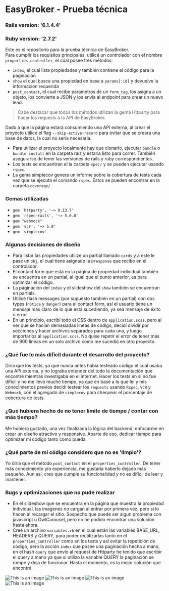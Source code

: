 # EasyBroker - Prueba técnica

### Rails version: '6.1.4.4'
### Ruby version: '2.7.2'

Este es el repositorio para la prueba técnica de EasyBroker. <br>
Para cumplir los requisitos principales, utilicé un controlador con el nombre `properties_controller`, el cúal posee tres métodos: <br>
* `index`, el cual lista propiedades y también contiene el código para la paginación
* `show` el cual busca una propiedad en base a `params[:id]` y devuelve la información requerida
* `post_contact`, el cual recibe parametros de un `form_tag`, los asigna a un objeto, los convierte a JSON y los envía al endpoint para crear un nuevo lead. <br>
> Cabe destacar que todos los métodos utilizan la gema Httparty para hacer los requests a la API de EasyBroker. <br>

Dado a que la página estará consumiendo una API externa, al crear el proyecto utilicé el flag `--skip-active-record` para evitar que se creara una base de datos, la cual no sería necesaria. <br>

* Para utilizar el proyecto localmente hay que clonarlo, ejecutar `bundle` o `bundle install` en la carpeta raíz y estaría listo para correr. También asegurarse de tener las versiones de rails y ruby correspondientes. 
* Los tests se encuentran el la carpeta `spec/` y se pueden ejecutar usando `rspec`. 
* La gema simplecov genera un informe sobre la cobertura de tests cada vez que se ejecuta el comando `rspec`. Estos se pueden encontrar en la carpeta `coverage/`

### Gemas utilizadas
* `gem 'httparty', '~> 0.13.7'`
* `gem 'rspec-rails', '~> 5.0.0'`
* `gem "webmock"`
* `gem 'vcr', '~> 5.0'`
* `gem 'simplecov'`

### Algunas decisiones de diseño
* Para listar las propiedades utilize un partial llamado `cards` y a este le pase un `obj`, el cual tiene asignado la `@response` que recibo en el controlador.
* El contact form que está en la página de propiedad individual también se encuentra en un partial, al igual que el punto anterior, es para optimizar el código.
* La páginación del `index` y el slideshow del `show` también se encuentran en partials.
* Utilicé flash messages (por supuesto también en un partial) con dos types (`notice` y `danger`) para el contact form, así el usuario tiene un mensaje más claro de lo que está sucediendo, ya sea mensaje de éxito o error.
* En un principio, escribí todo el CSS dentro de `application.scss`, pero al ver que se hacían demasiadas líneas de código, decidí dividir por secciones y hacer archivos separados para cada una, y luego importarlos al `application.scss`. No quise repetir el error de tener más de 900 líneas en un solo archivo como me sucedió en otro proyecto.

### ¿Qué fue lo más difícil durante el desarrollo del proyecto?
Diría que los tests, ya que nunca antes había testeado código el cuál usaba una API externa, y no lograba entender del todo la documentación que encontré mientras investigaba en el internet. Hacer los tests en sí no fue dificil y no me llevó mucho tiempo, ya que en base a lo que leí y mis conocimientos previos decidí testear los `requests` usando `Rspec`, `VCR` y `Webmock`, con el agregado de `simplecov` para chequear el porcentaje de cobertura de tests. 
### ¿Qué hubiera hecho de no tener límite de tiempo / contar con más tiempo?
Me hubiera gustado, una vez finalizada la lógica del backend, enfocarme en crear un diseño atractivo y responsive. Aparte de eso, dedicar tiempo para optimizar mi código tanto como pueda. 
### ¿Qué parte de mi código considero que no es 'limpio'?
Yo diría que el método `post_contact` en el `properties_controller`. De tener más conocimiento y/o experiencia, me gustaría haberlo dejado más pequeño. Aun así, creo que cumple su funcionalidad y no es difícil de leer y mantener. 
### Bugs y optimizaciones que no pude realizar
* En el slideshow que se encuentra en la página que muestra la propiedad individual, las imagenes no cargan al entrar por primera vez, pero si lo hacen al recargar el sitio. Sospecho que puede ser algun problema con javascript u OwlCarousel, pero no he podido encontrar una solución hasta ahora.
* Creé un archivo `variables.rb` en el cual están las variables BASE_URL, HEADERS y QUERY, para poder reutilizarlas tanto en el `properties_controller` como en los tests y así evitar la repetición de código, pero la acción `index` que posee una paginación hecha a mano, en el hash `query` que envío al request de Httparty he tenido que escribir el query a mano ya que si utilizo la variable QUERY la paginación se rompe y deja de funcionar. Hasta el momento, es la mejor solución que encontré. 

![This is an image](https://i.postimg.cc/QCJz5n9H/Screenshot-from-2021-12-21-14-07-22.png)
![This is an image](https://i.postimg.cc/Xqbhr0vR/Screenshot-from-2021-12-21-14-07-27.png)
![This is an image](https://i.postimg.cc/59BTZj7b/Screenshot-from-2021-12-21-14-07-49.png)
![This is an image](https://i.postimg.cc/xCHhjd9G/Screenshot-from-2021-12-21-14-07-53.png)
